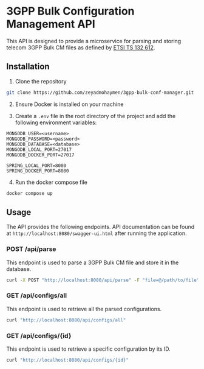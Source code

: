 # 3GPP Bulk Configuration Management API
This API is designed to provide a microservice for parsing and storing telecom 3GPP Bulk CM files as defined by [ETSI TS 132 612](https://www.etsi.org/deliver/etsi_ts/132600_132699/132612/18.00.00_60/ts_132612v180000p.pdf).

## Installation
1. Clone the repository
```bash
git clone https://github.com/zeyadmohaymen/3gpp-bulk-conf-manager.git
```

2. Ensure Docker is installed on your machine

3. Create a `.env` file in the root directory of the project and add the following environment variables:
```
MONGODB_USER=<username>
MONGODB_PASSWORD=<password>
MONGODB_DATABASE=<database>
MONGODB_LOCAL_PORT=27017
MONGODB_DOCKER_PORT=27017

SPRING_LOCAL_PORT=8080
SPRING_DOCKER_PORT=8080
```

4. Run the docker compose file
```bash
docker compose up
```

## Usage
The API provides the following endpoints. API documentation can be found at `http://localhost:8080/swagger-ui.html` after running the application.

### POST /api/parse
This endpoint is used to parse a 3GPP Bulk CM file and store it in the database.

```bash
curl -X POST "http://localhost:8080/api/parse" -F "file=@/path/to/file"
```

### GET /api/configs/all
This endpoint is used to retrieve all the parsed configurations.

```bash
curl "http://localhost:8080/api/configs/all"
```

### GET /api/configs/{id}
This endpoint is used to retrieve a specific configuration by its ID.

```bash
curl "http://localhost:8080/api/configs/{id}"
```
